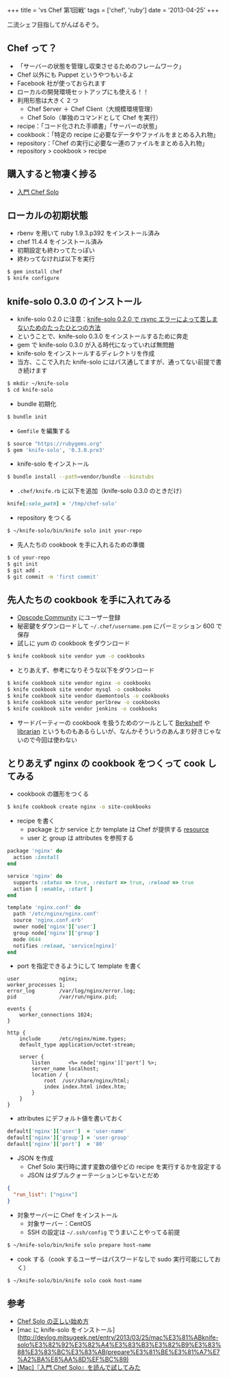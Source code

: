 +++
title = 'vs Chef 第1回戦'
tags = ['chef', 'ruby']
date = '2013-04-25'
+++

二流シェフ目指してがんばるぞう。

<!--more-->

## Chef って？

- 「サーバーの状態を管理し収束させるためのフレームワーク」
- Chef 以外にも Puppet というやつもいるよ
- Facebook 社が使っておられます
- ローカルの開発環境セットアップにも使える！！
- 利用形態は大きく 2 つ
  - Chef Server ＋ Chef Client（大規模環境管理）
  - Chef Solo（単独のコマンドとして Chef を実行）
- recipe：「コード化された手順書」「サーバーの状態」
- cookbook：「特定の recipe に必要なデータやファイルをまとめる入れ物」
- repository：「Chef の実行に必要な一連のファイルをまとめる入れ物」
- repository > cookbook > recipe

## 購入すると物凄く捗る

- [入門 Chef Solo](http://www.amazon.co.jp/%E5%85%A5%E9%96%80Chef-Solo-Infrastructure-Code-ebook/dp/B00BSPH158)

## ローカルの初期状態

- rbenv を用いて ruby 1.9.3.p392 をインストール済み
- chef 11.4.4 をインストール済み
- 初期設定も終わってたっぽい
- 終わってなければ以下を実行

```sh
$ gem install chef
$ knife configure
```

## knife-solo 0.3.0 のインストール

- knife-solo 0.2.0 に注意：[knife-solo 0.2.0 で rsync エラーによって苦しまないためのたったひとつの方法](http://tk0miya.hatenablog.com/entry/2013/04/18/011339)
- ということで、knife-solo 0.3.0 をインストールするために奔走
- gem で knife-solo 0.3.0 が入る時代になっていれば無問題
- knife-solo をインストールするディレクトリを作成
- 当方、ここで入れた knife-solo にはパス通してますが、通ってない前提で書き続けます

```sh
$ mkdir ~/knife-solo
$ cd knife-solo
```

- bundle 初期化

```sh
$ bundle init
```

- `Gemfile` を編集する

```sh
$ source "https://rubygems.org"
$ gem 'knife-solo', '0.3.0.pre3'
```

- knife-solo をインストール

```sh
$ bundle install --path=vendor/bundle --binstubs
```

- `.chef/knife.rb` に以下を追加（knife-solo 0.3.0 のときだけ）

```ruby
knife[:solo_path] = '/tmp/chef-solo'
```

- repository をつくる

```sh
$ ~/knife-solo/bin/knife solo init your-repo
```

- 先人たちの cookbook を手に入れるための準備

```sh
$ cd your-repo
$ git init
$ git add .
$ git commit -m 'first commit'
```

## 先人たちの cookbook を手に入れてみる

- [Opscode Community](http://community.opscode.com/cookbooks) にユーザー登録
- 秘密鍵をダウンロードして `~/.chef/username.pem` にパーミッション 600 で保存
- 試しに yum の cookbook をダウンロード

```sh
$ knife cookbook site vendor yum -o cookbooks
```

- とりあえず、参考になりそうな以下をダウンロード

```sh
$ knife cookbook site vendor nginx -o cookbooks
$ knife cookbook site vendor mysql -o cookbooks
$ knife cookbook site vendor daemontools -o cookbooks
$ knife cookbook site vendor perlbrew -o cookbooks
$ knife cookbook site vendor jenkins -o cookbooks
```

- サードパーティーの cookbook を扱うためのツールとして [Berkshelf](http://berkshelf.com/) や [librarian](https://github.com/applicationsonline/librarian) というものもあるらしいが、なんかそういうのあんまり好きじゃないので今回は使わない

## とりあえず nginx の cookbook をつくって cook してみる

- cookbook の雛形をつくる

```sh
$ knife cookbook create nginx -o site-cookbooks
```

- recipe を書く
  - package とか service とか template は Chef が提供する [resource](http://docs.opscode.com/resource.html)
  - user と group は attributes を参照する

```ruby
package 'nginx' do
  action :install
end

service 'nginx' do
  supports :status => true, :restart => true, :reload => true
  action [ :enable, :start ]
end

template 'nginx.conf' do
  path '/etc/nginx/nginx.conf'
  source 'nginx.conf.erb'
  owner node['nginx']['user']
  group node['nginx']['group']
  mode 0644
  notifies :reload, 'service[nginx]'
end
```

- port を指定できるようにして template を書く

```nginx
user             nginx;
worker_processes 1;
error_log        /var/log/nginx/error.log;
pid              /var/run/nginx.pid;

events {
    worker_connections 1024;
}

http {
    include      /etc/nginx/mime.types;
    default_type application/octet-stream;

    server {
        listen      <%= node['nginx']['port'] %>;
        server_name localhost;
        location / {
            root  /usr/share/nginx/html;
            index index.html index.htm;
        }
    }
}
```

- attributes にデフォルト値を書いておく

```ruby
default['nginx']['user']  = 'user-name'
default['nginx']['group'] = 'user-group'
default['nginx']['port']  = '80'
```

- JSON を作成
  - Chef Solo 実行時に渡す変数の値やどの recipe を実行するかを設定する
  - JSON はダブルクォーテーションじゃないとだめ

```json
{
  "run_list": ["nginx"]
}
```

- 対象サーバーに Chef をインストール
  - 対象サーバー：CentOS
  - SSH の設定は `~/.ssh/config` でうまいことやってる前提

```sh
$ ~/knife-solo/bin/knife solo prepare host-name
```

- cook する（cook するユーザーはパスワードなしで sudo 実行可能にしておく）

```sh
$ ~/knife-solo/bin/knife solo cook host-name
```

## 参考

- [Chef Solo の正しい始め方](http://tsuchikazu.net/chef_solo_start/)
- [mac に knife-solo をインストール](http://devlog.mitsugeek.net/entry/2013/03/25/mac%E3%81%ABknife-solo%E3%82%92%E3%82%A4%E3%83%B3%E3%82%B9%E3%83%88%E3%83%BC%E3%83%AB(prepare%E3%81%BE%E3%81%A7%E7%A2%BA%E8%AA%8D%EF%BC%89)
- [[Mac]『入門 Chef Solo』を読んで試してみた](http://blog.hello-world.jp.net/?p=461)
